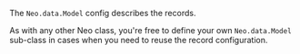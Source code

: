 The `Neo.data.Model` config describes the records.

As with any other Neo class, you're free to define your
own `Neo.data.Model` sub-class in cases when you need
to reuse the record configuration.